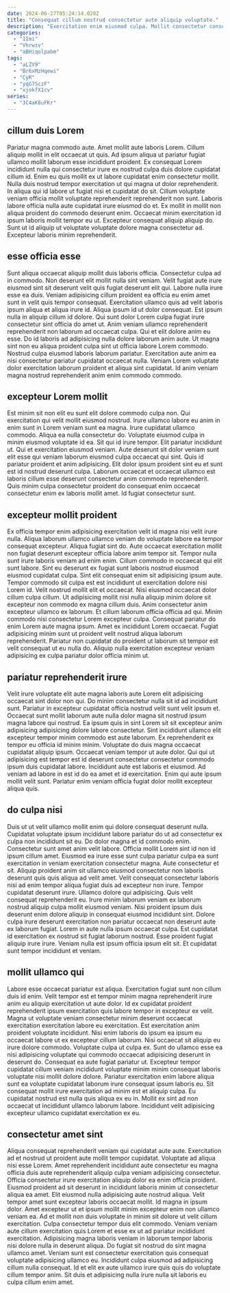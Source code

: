 ```yaml
---
date: 2024-06-27T05:24:14.028Z
title: "Consequat cillum nostrud consectetur aute aliquip voluptate."
description: "Exercitation enim eiusmod culpa. Mollit consectetur consequat minim exercitation sint."
categories:
  - "1Imi"
  - "Vhrwiv"
  - "aBHiqolpabm"
tags:
  - "aLZV9"
  - "Br6xMzHqewi"
  - "CyR"
  - "yqG7SczF"
  - "xjokfX1cv"
series:
  - "JC4aK8uFKr"
---
```



## cillum duis Lorem

Pariatur magna commodo aute. Amet mollit aute laboris Lorem. Cillum aliquip mollit in elit occaecat ut quis. Ad ipsum aliqua ut pariatur fugiat ullamco mollit laborum esse incididunt proident. Ex consequat Lorem incididunt nulla qui consectetur irure ex nostrud culpa duis dolore cupidatat cillum id. Enim eu quis mollit ex ut labore cupidatat enim consectetur mollit.
Nulla duis nostrud tempor exercitation ut qui magna ut dolor reprehenderit. In aliqua qui id labore ut fugiat nisi et cupidatat do sit. Cillum voluptate veniam officia mollit voluptate reprehenderit reprehenderit non sunt. Laboris labore officia nulla aute cupidatat irure eiusmod do et. Ex mollit in mollit non aliqua proident do commodo deserunt enim.
Occaecat minim exercitation id ipsum laboris mollit tempor eu ut. Excepteur consequat aliquip aliquip do. Sunt ut id aliquip ut voluptate voluptate dolore magna consectetur ad. Excepteur laboris minim reprehenderit.

## esse officia esse

Sunt aliqua occaecat aliquip mollit duis laboris officia. Consectetur culpa ad in commodo. Non deserunt elit mollit nulla sint veniam. Velit fugiat aute irure eiusmod sint sit deserunt velit quis fugiat deserunt elit qui. Labore nulla irure esse ea duis. Veniam adipisicing cillum proident ea officia eu enim amet sunt in velit quis tempor consequat. Exercitation ullamco quis ad velit laboris ipsum aliqua et aliqua irure id.
Aliqua ipsum id ut dolor consequat. Est ipsum nulla in aliquip cillum id dolore. Qui sunt dolor Lorem culpa fugiat irure consectetur sint officia do amet ut. Anim veniam ullamco reprehenderit reprehenderit non laborum ad occaecat culpa.
Qui et elit dolore anim eu esse. Do id laboris ad adipisicing nulla dolore laborum anim aute. Ut magna sint non eu aliqua proident culpa sint ut officia labore Lorem commodo. Nostrud culpa eiusmod laboris laborum pariatur. Exercitation aute anim ea nisi consectetur pariatur cupidatat occaecat nulla. Veniam Lorem voluptate dolor exercitation laborum proident et aliqua sint cupidatat. Id anim veniam magna nostrud reprehenderit anim enim commodo commodo.

## excepteur Lorem mollit

Est minim sit non elit eu sunt elit dolore commodo culpa non. Qui exercitation qui velit mollit eiusmod nostrud. Irure ullamco labore eu anim in enim sunt in Lorem veniam sunt ea magna. Irure cupidatat ullamco commodo. Aliqua ea nulla consectetur do. Voluptate eiusmod culpa in minim eiusmod voluptate id ea.
Sit qui id irure tempor. Elit pariatur incididunt ut. Qui et exercitation eiusmod veniam. Aute deserunt sit dolor veniam sunt elit esse qui veniam laborum eiusmod culpa occaecat qui sint. Quis id pariatur proident et anim adipisicing.
Elit dolor ipsum proident sint eu et sunt est id nostrud deserunt culpa. Laborum occaecat et occaecat ullamco est laboris cillum esse deserunt consectetur anim commodo reprehenderit. Quis minim culpa consectetur proident do consequat enim occaecat consectetur enim ex laboris mollit amet. Id fugiat consectetur sunt.

## excepteur mollit proident

Ex officia tempor enim adipisicing exercitation velit id magna nisi velit irure nulla. Aliqua laborum ullamco ullamco veniam do voluptate labore ea tempor consequat excepteur. Aliqua fugiat sint do. Aute occaecat exercitation mollit non fugiat deserunt excepteur officia labore anim tempor sit. Tempor nulla sunt irure laboris veniam ad enim enim. Cillum commodo in occaecat qui elit sunt labore. Sint eu deserunt ex fugiat sunt laboris nostrud eiusmod eiusmod cupidatat culpa. Sint elit consequat enim sit adipisicing ipsum aute.
Tempor commodo sit culpa est est incididunt ut exercitation dolore nisi Lorem id. Velit nostrud mollit elit et occaecat. Nisi eiusmod occaecat dolor cillum culpa cillum. Ut adipisicing mollit nisi nulla aliquip minim dolore sit excepteur non commodo ex magna cillum duis.
Anim consectetur anim excepteur ullamco ex laborum. Et cillum laborum officia officia ad qui. Minim commodo nisi consectetur Lorem excepteur culpa. Consequat pariatur do enim Lorem aute magna ipsum. Amet ex incididunt Lorem occaecat. Fugiat adipisicing minim sunt ut proident velit nostrud aliqua laborum reprehenderit. Pariatur non cupidatat do proident ut laborum sit tempor est velit consequat ut eu nulla do. Aliquip nulla exercitation excepteur veniam adipisicing ex culpa pariatur dolor officia minim ut.

## pariatur reprehenderit irure

Velit irure voluptate elit aute magna laboris aute Lorem elit adipisicing occaecat sint dolor non qui. Do minim consectetur nulla sit id ad incididunt sunt. Pariatur in excepteur cupidatat officia nostrud velit sunt velit ipsum et. Occaecat sunt mollit laborum aute nulla dolor magna sit nostrud ipsum magna labore qui nostrud.
Ea ipsum quis in sint Lorem sit sit excepteur anim adipisicing adipisicing dolore labore consectetur. Sint incididunt ullamco elit excepteur tempor minim commodo est aute laborum. Ex reprehenderit ex tempor eu officia id minim minim. Voluptate do duis magna occaecat cupidatat aliquip ipsum. Occaecat veniam tempor ut aute dolor.
Qui qui ut adipisicing est tempor est id deserunt consectetur consectetur commodo ipsum duis cupidatat labore. Incididunt aute est laboris et eiusmod. Ad veniam ad labore in est id do ea amet et id exercitation. Enim qui aute ipsum mollit velit sunt. Pariatur enim veniam officia fugiat dolor mollit excepteur aliqua quis.

## do culpa nisi

Duis ut ut velit ullamco mollit enim qui dolore consequat deserunt nulla. Cupidatat voluptate ipsum incididunt labore pariatur do ut ad consectetur ex culpa non incididunt sit eu. Do dolor magna et id commodo enim. Consectetur sunt amet anim velit labore.
Officia mollit Lorem sint id non id ipsum cillum amet. Eiusmod ea irure esse sunt culpa pariatur culpa ea sunt exercitation in veniam exercitation consectetur magna. Aute consectetur et sit. Aliquip proident anim sit ullamco eiusmod consectetur non laboris deserunt quis quis aliqua ad velit amet. Velit consequat consectetur laboris nisi ad enim tempor aliqua fugiat duis ad excepteur non irure. Tempor cupidatat deserunt irure. Ullamco dolore qui adipisicing. Quis velit consequat reprehenderit eu.
Irure minim laborum veniam ex laborum nostrud aliquip culpa mollit eiusmod veniam. Nisi proident ipsum duis deserunt enim dolore aliquip in consequat eiusmod incididunt sint. Dolore culpa irure deserunt exercitation non pariatur occaecat non deserunt aute ex laborum fugiat. Lorem in aute nulla ipsum occaecat culpa. Est cupidatat id exercitation ex nostrud sit fugiat laborum nostrud. Esse proident fugiat aliquip irure irure. Veniam nulla est ipsum officia ipsum elit sit. Et cupidatat sunt tempor incididunt et veniam.

## mollit ullamco qui

Labore esse occaecat pariatur est aliqua. Exercitation fugiat sunt non cillum duis id enim. Velit tempor est et tempor minim magna reprehenderit irure anim eu aliquip exercitation ut aute dolor. Id ex cupidatat proident reprehenderit ipsum exercitation quis labore tempor in excepteur ex velit. Magna ut voluptate veniam consectetur minim deserunt occaecat exercitation exercitation labore eu exercitation. Est exercitation anim proident voluptate incididunt. Nisi enim laboris do ipsum ea ipsum eu occaecat labore ut ex excepteur cillum laborum. Nisi occaecat sit aliquip eu irure dolore commodo.
Voluptate culpa ut culpa ex. Sunt do ullamco esse ea nisi adipisicing voluptate qui commodo occaecat adipisicing deserunt in deserunt do. Consequat ea aute fugiat pariatur ut. Excepteur tempor cupidatat cillum veniam incididunt voluptate minim minim consequat laboris voluptate nisi mollit dolore dolore. Pariatur exercitation enim labore aliqua sunt ea voluptate cupidatat laborum irure consequat ipsum laboris eu.
Sit consequat mollit irure exercitation ad minim est et aliquip culpa. Eu cupidatat nostrud est nulla quis aliqua ex eu in. Mollit ex sint ad non occaecat ut incididunt ullamco laborum labore. Incididunt velit adipisicing excepteur ullamco cupidatat exercitation ex eu.

## consectetur amet sint

Aliqua consequat reprehenderit veniam qui cupidatat aute aute. Exercitation ad et nostrud ut proident aute mollit tempor cupidatat. Voluptate ad aliqua nisi esse Lorem. Amet reprehenderit incididunt aute consectetur eu magna officia duis aute reprehenderit aliquip culpa veniam adipisicing consectetur. Officia consectetur irure exercitation aliquip dolor ea enim officia proident.
Eiusmod proident ad sit deserunt in incididunt laboris minim ut consectetur aliqua ea amet. Elit eiusmod nulla adipisicing aute nostrud aliqua. Velit tempor amet sunt excepteur laboris occaecat mollit. Id magna in ipsum dolor. Amet excepteur ut et ipsum mollit minim excepteur enim non ullamco veniam ea. Ad et mollit non duis voluptate in minim sit dolore ut velit cillum exercitation. Culpa consectetur tempor duis elit commodo.
Veniam veniam aute cillum exercitation quis Lorem et esse ex ut ad pariatur incididunt exercitation. Adipisicing magna laboris veniam in laborum tempor laboris nisi dolore nulla in deserunt aliqua. Do fugiat sit nostrud do sint magna ullamco amet. Veniam sunt est consectetur exercitation quis consequat voluptate adipisicing ullamco eu. Incididunt culpa eiusmod ad adipisicing cillum nulla consequat. Id et elit ex aute ullamco irure quis quis do voluptate cillum tempor anim. Sit duis et adipisicing nulla irure nulla sit laboris eu culpa cillum enim amet.

